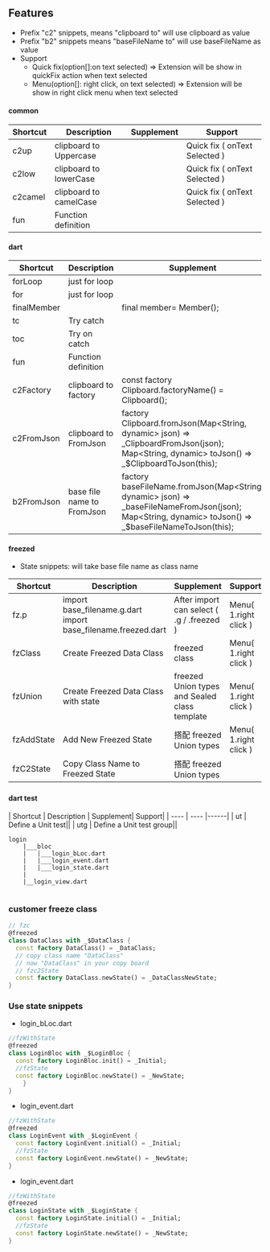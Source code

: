 ## Features

* Prefix "c2" snippets, means "clipboard to" will use clipboard as value
* Prefix "b2" snippets means "baseFileName to" will use baseFileName as value
* Support
  + Quick fix(option[]:on text selected) 
  => Extension  will be show in quickFix action when text selected
  + Menu(option[]:  right click, on text selected) 
  => Extension  will be show in right click menu when text selected

#### common

|  Shortcut   |  Description  | Supplement| Support|
|  ----  | ----  |------|-----|
| c2up     | clipboard to Uppercase|  |Quick fix ( onText Selected )|
| c2low    | clipboard to lowerCase|  |Quick fix ( onText Selected )|
| c2camel  | clipboard to camelCase|  |Quick fix ( onText Selected )|
| fun      | Function definition ||

#### dart 

|  Shortcut   |  Description  | Supplement| Support|
|  ----  | ----  |------|-----|
| forLoop| just for loop   |||
| for    | just for loop   ||
| finalMember    | |final member= Member(); |
| tc     | Try catch||
| toc    | Try on catch||
| fun    |  Function definition ||
| c2Factory  | clipboard to factory | const factory Clipboard.factoryName() = Clipboard(); |
| c2FromJson   | clipboard to FromJson |  factory Clipboard.fromJson(Map<String, dynamic> json) => _ClipboardFromJson(json); <br>  Map<String, dynamic> toJson() => _$ClipboardToJson(this); |
| b2FromJson   | base file name to FromJson |factory baseFileName.fromJson(Map<String, dynamic> json) => _baseFileNameFromJson(json); <br> Map<String, dynamic> toJson() => _$baseFileNameToJson(this); |Menu( <br>1.on text selected<br> 2.right click ) |

#### freezed 

* State  snippets: will take base file name as class name 

|  Shortcut   |  Description  | Supplement| Support|
|  ----  | ----  |------|------|
| fz.p     |import base_filename.g.dart<br>import base_filename.freezed.dart<br>  |After import can select ( .g / .freezed )|Menu( <br>1.right click ) |
| fzClass    | Create Freezed Data Class  |  freezed class |Menu( <br>1.right click ) |
| fzUnion   |Create Freezed Data Class with state  | freezed Union types and Sealed class template<br>|Menu( <br>1.right click ) |
| fzAddState    | Add New Freezed State | 搭配 freezed Union types|Menu( <br>1.right click ) |
| fzC2State  | Copy Class Name to Freezed State| 搭配 freezed Union types|

### 

#### dart test
|  Shortcut   |  Description  | Supplement| Support|
|  ----  | ----  |------|
| ut     | Define a Unit test||
| utg    | Define a Unit test group||



```
login
    |___bloc 
    |   |___login_bLoc.dart
    |   |___login_event.dart   
    |   |___login_state.dart
    |
    |__login_view.dart
    
```

### customer freeze class

```dart
// fzc
@freezed
class DataClass with _$DataClass {
  const factory DataClass() = _DataClass;
  // copy class name "DataClass"
  // now "DataClass" in your copy board
  // fzc2State
  const factory DataClass.newState() = _DataClassNewState;
} 
```

### Use state snippets 

*  login_bLoc.dart

```dart
//fzWithState
@freezed
class LoginBloc with _$LoginBloc {
  const factory LoginBloc.init() = _Initial;
  //fzState
  const factory LoginBloc.newState() = _NewState;
    }
}   
```

*  login_event.dart

```dart
//fzWithState
@freezed
class LoginEvent with _$LoginEvent {
  const factory LoginEvent.initial() = _Initial;
  //fzState
  const factory LoginEvent.newState() = _NewState;
}

```

*  login_event.dart

```dart
//fzWithState
@freezed
class LoginState with _$LoginState {
  const factory LoginState.initial() = _Initial;
  //fzState
  const factory LoginState.newState() = _NewState;
}
```
